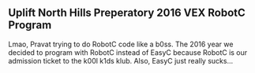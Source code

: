 ## Uplift North Hills Preperatory 2016 VEX RobotC Program
Lmao, Pravat trying to do RobotC code like a b0ss. The 2016 year we decided to program with RobotC instead of EasyC because RobotC is our admission ticket to the k00l k1ds klub. Also, EasyC just really sucks...
